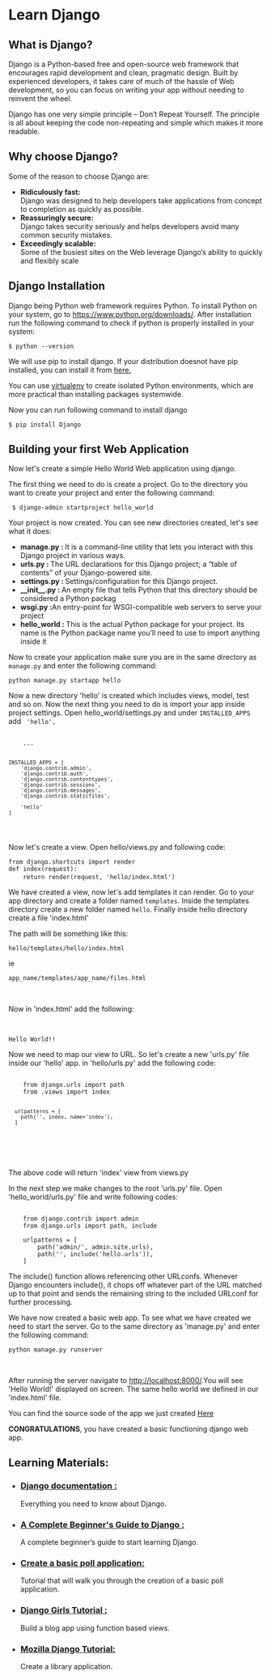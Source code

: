 <h1> Learn Django </h1>

<h2> What is Django? </h2>

<p> Django is a Python-based free and open-source web framework that encourages rapid development and clean, pragmatic design.
Built by experienced developers, it takes care of much of the hassle of Web development, so you can focus on writing your app
without needing to reinvent the wheel.   </p>

<p> Django has one very simple principle – Don’t Repeat Yourself. The principle is all about keeping the code non-repeating and
simple which makes it more readable. </p>

<h2> Why choose Django? </h2>
Some of the reason to choose Django are:
<ul>
  <li> <strong> Ridiculously fast: </strong> <br>  Django was designed to help developers take applications from concept to
  completion as quickly as possible. </li>
  <li>  <strong> Reassuringly secure: </strong> <br> Django takes security seriously and helps developers avoid many common
  security mistakes.   </li>
  <li>  <strong> Exceedingly scalable: </strong> <br> Some of the busiest sites on the Web leverage Django’s ability to quickly
  and flexibly scale   </li>
</ul>

<h2> Django Installation </h2>

<p>  Django being Python web framework requires Python. To install Python on your system, go to <a href="https://www.python.org/downloads/">
https://www.python.org/downloads/</a>. After installation run the following command to check if python is properly installed in your system:
</p>

<code>$ python --version </code>

<p>We will use pip to install django. If your distribution doesnot have pip installed, you can install it from 
<a href="https://pip.pypa.io/en/latest/installing/#installing-with-get-pip-py">here.</a> </p>
<p> You can use <a href="https://virtualenv.pypa.io/">virtualenv</a> to create isolated Python environments,
which are more practical than installing packages systemwide. </p>
<p>Now you can run following command to install django </p>
<code>$ pip install Django</code>

<h2>Building your first Web Application</h2>

<p>Now let's create a simple Hello World Web application using django.</p>
<p>The first thing we need to do is create a project. Go to the directory you want to create your project and enter the following command:</p>
<code> $ django-admin startproject hello_world</code> <br>

<p>Your project is now created. You can see new directories created, let's see what it does:</p>

<ul>
	<li><strong>manage.py : </strong>It is a command-line utility that lets you interact with this Django project in various ways. </li>
	<li><strong>urls.py : </strong>The URL declarations for this Django project; a “table of contents” of your Django-powered site. </li>
	<li><strong>settings.py : </strong>Settings/configuration for this Django project.</li>
	<li><strong>__init__.py : </strong> An empty file that tells Python that this directory should be considered a Python packag</li>
	<li><strong>wsgi.py :</strong>An entry-point for WSGI-compatible web servers to serve your project</li>
	<li><strong>hello_world : </strong>This  is the actual Python package for your project. Its name is the Python package name you’ll 
  need to use to import anything inside it</li>
</ul>

<p>Now to create your application make sure you are in the same directory as <code>manage.py</code> and enter the following command:</p>
<code>python manage.py startapp hello</code>

<p>Now a new directory 'hello' is created which includes views, model, test and so on. Now the next thing you need to do is import your 
app inside project settings. Open hello_world/settings.py and under <code>INSTALLED_APPS</code> add <code> 'hello',</code></p>
<pre><code>
	...
	
	INSTALLED_APPS = [
    	'django.contrib.admin',
    	'django.contrib.auth',
    	'django.contrib.contenttypes',
    	'django.contrib.sessions',
    	'django.contrib.messages',
    	'django.contrib.staticfiles',

    	'hello'
	]

</code></pre>

<p>Now let's create a view. Open hello/views.py and following code:</p>
<pre><code>from django.shortcuts import render
def index(request):
	return render(request, 'hello/index.html')</code> </pre>
 
<p>We have created a view, now let's add templates it can render. Go to your app directory and create a 
folder named <code>templates</code>. Inside the templates directory create a new folder named <code>hello</code>.
Finally inside hello directory create a file 'index.html' </p>
<p>The path will be something like this:</p>
<pre><code>hello/templates/hello/index.html</code></pre>
ie
<pre><code>app_name/templates/app_name/files.html</code></pre>

<br>
<p>Now in 'index.html' add the following: </p><br>
<pre><code>Hello World!!</code></pre>

  <p>Now we need to map our view to URL. So let's create a new 'urls.py' file inside our 'hello' app. in 'hello/urls.py' add
  the following code: </p>
<pre><code>
    from django.urls import path
    from .views import index

      urlpatterns = [
        path('', index, name='index'),
      ]
</code></pre>
<br>
<p>The above code will return 'index' view from views.py </p>
<p>In the next step we make changes to the root 'urls.py' file. Open 'hello_world/urls.py' file and write following codes: </p>

<pre><code>
	from django.contrib import admin
	from django.urls import path, include

	urlpatterns = [
	    path('admin/', admin.site.urls),
	    path('', include('hello.urls')),
	]
</code></pre>
<p>The include() function allows referencing other URLconfs. Whenever Django encounters include(),
it chops off whatever part of the URL matched up to that point and sends
the remaining string to the included URLconf for further processing.</p>

<p>We have now created a basic web app. To see what we have created we need to start the server. Go to the
same directory as 'manage.py' and enter the following command: </p>
<pre><code>python manage.py runserver</code></pre>
<br>
<p>After running the server navigate to <a href="http://localhost:8000/">http://localhost:8000/</a>.You will see 
'Hello World!' displayed on screen. The same hello world we defined in our 'index.html' file.</p>
<p> You can find the source sode of the app we just created <a href="https://github.com/beingbiplov/Python-for-beginner/tree/learnDjango/Learn%20Django/hello_world">Here</a> </p>

<p><strong>CONGRATULATIONS</strong>, you have created a basic functioning django web app.</p>

<h2>Learning Materials: </h2>
<ul>
	<li><h3><a href="https://docs.djangoproject.com/en/2.2/">
Django documentation : </a></h3> 
	Everything you need to know about Django.
 </li>
 <li>
	<h3><a href="https://simpleisbetterthancomplex.com/series/beginners-guide/1.11/">A Complete Beginner's Guide to Django : </a></h3>
	A complete beginner’s guide to start learning Django.
</li>

 <li><h3><a href="https://docs.djangoproject.com/en/2.2/intro/tutorial01/">Create a basic poll application: </a></h3>
 	Tutorial that will walk you through the creation of a basic poll application.
 </li>
 <li>
	<h3><a href="https://tutorial.djangogirls.org/en/">Django Girls Tutorial : </a></h3>
	Build a blog app using function based views.
</li>


<li>
	<h3><a href="https://developer.mozilla.org/en-US/docs/Learn/Server-side/Django">
		Mozilla Django Tutorial: 
	</a></h3> Create a library application.
</li>

</ul>
